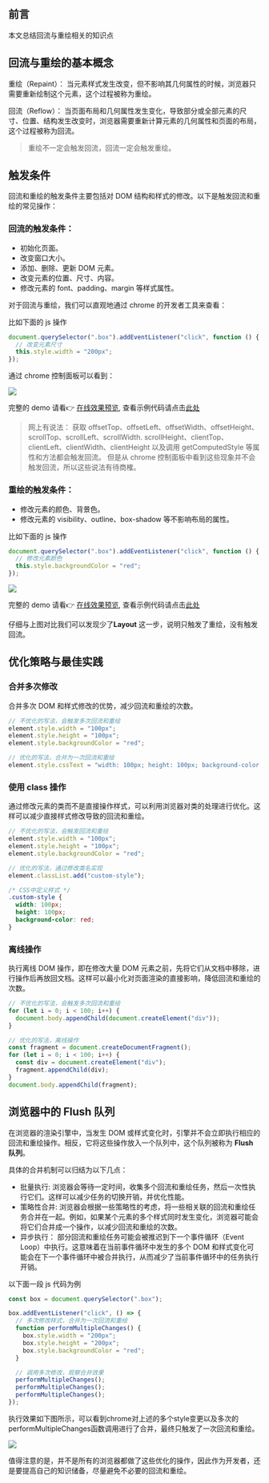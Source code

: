 ## 前言

本文总结回流与重绘相关的知识点

## 回流与重绘的基本概念

重绘（Repaint）： 当元素样式发生改变，但不影响其几何属性的时候，浏览器只需要重新绘制这个元素，这个过程被称为重绘。

回流（Reflow）： 当页面布局和几何属性发生变化，导致部分或全部元素的尺寸、位置、结构发生改变时，浏览器需要重新计算元素的几何属性和页面的布局，这个过程被称为回流。

> 重绘不一定会触发回流，回流一定会触发重绘。

## 触发条件

回流和重绘的触发条件主要包括对 DOM 结构和样式的修改。以下是触发回流和重绘的常见操作：

### 回流的触发条件：

- 初始化页面。
- 改变窗口大小。
- 添加、删除、更新 DOM 元素。
- 改变元素的位置、尺寸、内容。
- 修改元素的 font、padding、margin 等样式属性。

对于回流与重绘，我们可以直观地通过 chrome 的开发者工具来查看：

比如下面的 js 操作

```js
document.querySelector(".box").addEventListener("click", function () {
  // 改变元素尺寸
  this.style.width = "200px";
});
```

通过 chrome 控制面板可以看到：

![](https://cdn.jsdelivr.net/gh/chenxiaoyao6228/cloudimg@main/2023/repaint-screenshot-1.png)

完整的 demo 请看👉 [在线效果预览](https://chenxiaoyao6228.github.io/html-preview/?https://github.com/chenxiaoyao6228/fe-notes/blob/main/性能优化/_demo/reflow-repaint/change-resize.html), 查看示例代码请点击[此处](https://github.com/chenxiaoyao6228/fe-notes/blob/main/性能优化/_demo/reflow-repaint/change-resize.html)

> 网上有说法： 获取 offsetTop、offsetLeft、offsetWidth、offsetHeight、scrollTop、scrollLeft、scrollWidth.
> scrollHeight、clientTop、clientLeft、clientWidth、clientHeight 以及调用 getComputedStyle 等属性和方法都会触发回流。
> 但是从 chrome 控制面板中看到这些现象并不会触发回流，所以这些说法有待商榷。

### 重绘的触发条件：

- 修改元素的颜色、背景色。
- 修改元素的 visibility、outline、box-shadow 等不影响布局的属性。

比如下面的 js 操作

```js
document.querySelector(".box").addEventListener("click", function () {
  // 修改元素颜色
  this.style.backgroundColor = "red";
});
```

![](https://cdn.jsdelivr.net/gh/chenxiaoyao6228/cloudimg@main/2023/repaint-screenshot-2.png)

完整的 demo 请看👉 [在线效果预览](https://chenxiaoyao6228.github.io/html-preview/?https://github.com/chenxiaoyao6228/fe-notes/blob/main/性能优化/_demo/reflow-repaint/change-color.html), 查看示例代码请点击[此处](https://github.com/chenxiaoyao6228/fe-notes/blob/main/性能优化/_demo/reflow-repaint/change-color.html)

仔细与上图对比我们可以发现少了**Layout** 这一步，说明只触发了重绘，没有触发回流。

## 优化策略与最佳实践

### 合并多次修改

合并多次 DOM 和样式修改的优势，减少回流和重绘的次数。

```js
// 不优化的写法，会触发多次回流和重绘
element.style.width = "100px";
element.style.height = "100px";
element.style.backgroundColor = "red";

// 优化的写法，合并为一次回流和重绘
element.style.cssText = "width: 100px; height: 100px; background-color: red;";
```

### 使用 class 操作

通过修改元素的类而不是直接操作样式，可以利用浏览器对类的处理进行优化。这样可以减少直接样式修改导致的回流和重绘。

```js
// 不优化的写法，会触发回流和重绘
element.style.width = "100px";
element.style.height = "100px";
element.style.backgroundColor = "red";

// 优化的写法，通过修改类名实现
element.classList.add("custom-style");
```

```css
/* CSS中定义样式 */
.custom-style {
  width: 100px;
  height: 100px;
  background-color: red;
}
```

### 离线操作

执行离线 DOM 操作，即在修改大量 DOM 元素之前，先将它们从文档中移除，进行操作后再放回文档。这样可以最小化对页面渲染的直接影响，降低回流和重绘的次数。

```js
// 不优化的写法，会触发多次回流和重绘
for (let i = 0; i < 100; i++) {
  document.body.appendChild(document.createElement("div"));
}

// 优化的写法，离线操作
const fragment = document.createDocumentFragment();
for (let i = 0; i < 100; i++) {
  const div = document.createElement("div");
  fragment.appendChild(div);
}
document.body.appendChild(fragment);
```

## 浏览器中的 Flush 队列

在浏览器的渲染引擎中，当发生 DOM 或样式变化时，引擎并不会立即执行相应的回流和重绘操作。相反，它将这些操作放入一个队列中，这个队列被称为 **Flush 队列**。

具体的合并机制可以归结为以下几点：

- 批量执行: 浏览器会等待一定时间，收集多个回流和重绘任务，然后一次性执行它们。这样可以减少任务的切换开销，并优化性能。
- 策略性合并: 浏览器会根据一些策略性的考虑，将一些相关联的回流和重绘任务合并在一起。例如，如果某个元素的多个样式同时发生变化，浏览器可能会将它们合并成一个操作，以减少回流和重绘的次数。
- 异步执行： 部分回流和重绘任务可能会被推迟到下一个事件循环（Event Loop）中执行。这意味着在当前事件循环中发生的多个 DOM 和样式变化可能会在下一个事件循环中被合并执行，从而减少了当前事件循环中的任务执行开销。

以下面一段 js 代码为例

```js
const box = document.querySelector(".box");

box.addEventListener("click", () => {
  // 多次修改样式，合并为一次回流和重绘
  function performMultipleChanges() {
    box.style.width = "200px";
    box.style.height = "200px";
    box.style.backgroundColor = "red";
  }

  // 调用多次修改，观察合并效果
  performMultipleChanges();
  performMultipleChanges();
  performMultipleChanges();
});
```

执行效果如下图所示，可以看到chrome对上述的多个style变更以及多次的performMultipleChanges函数调用进行了合并，最终只触发了一次回流和重绘。

![](https://cdn.jsdelivr.net/gh/chenxiaoyao6228/cloudimg@main/2023/repaint-screenshot-3.png)


值得注意的是，并不是所有的浏览器都做了这些优化的操作，因此作为开发者，还是要提高自己的知识储备，尽量避免不必要的回流和重绘。


